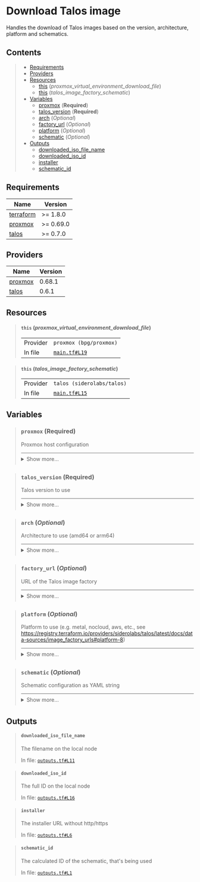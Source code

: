 # Download Talos image

Handles the download of Talos images based on the version,
architecture, platform and schematics.
## Contents

<blockquote>

- [Requirements](#requirements)
- [Providers](#providers)
- [Resources](#resources)
  - [this](#this-proxmox_virtual_environment_download_file) (*proxmox_virtual_environment_download_file*)
  - [this](#this-talos_image_factory_schematic) (*talos_image_factory_schematic*)
- [Variables](#variables)
  - [proxmox](#proxmox-required) (**Required**)
  - [talos_version](#talos_version-required) (**Required**)
  - [arch](#arch-optional) (*Optional*)
  - [factory_url](#factory_url-optional) (*Optional*)
  - [platform](#platform-optional) (*Optional*)
  - [schematic](#schematic-optional) (*Optional*)
- [Outputs](#outputs)
  - [downloaded_iso_file_name](#downloaded_iso_file_name)
  - [downloaded_iso_id](#downloaded_iso_id)
  - [installer](#installer)
  - [schematic_id](#schematic_id)</blockquote>

## Requirements

| Name | Version |
|------|---------|
| <a name="requirement_terraform"></a> [terraform](#requirement\_terraform) | >= 1.8.0 |
| <a name="requirement_proxmox"></a> [proxmox](#requirement\_proxmox) | >= 0.69.0 |
| <a name="requirement_talos"></a> [talos](#requirement\_talos) | >= 0.7.0 |
## Providers

| Name | Version |
|------|---------|
| <a name="provider_proxmox"></a> [proxmox](#provider\_proxmox) | 0.68.1 |
| <a name="provider_talos"></a> [talos](#provider\_talos) | 0.6.1 |


## Resources
<blockquote>

#### `this` (_proxmox_virtual_environment_download_file_)

  <table>
    <tr>
      <td>Provider</td>
      <td><code>proxmox (bpg/proxmox)</code></td>
    </tr>
    <tr>
      <td>In file</td>
      <td><a href="./main.tf#L19"><code>main.tf#L19</code></a></td>
    </tr>
  </table>
</blockquote>
<blockquote>

#### `this` (_talos_image_factory_schematic_)

  <table>
    <tr>
      <td>Provider</td>
      <td><code>talos (siderolabs/talos)</code></td>
    </tr>
    <tr>
      <td>In file</td>
      <td><a href="./main.tf#L15"><code>main.tf#L15</code></a></td>
    </tr>
  </table>
</blockquote>

## Variables
<blockquote>

### `proxmox` (**Required**)
Proxmox host configuration

<details style="border-top-color: inherit; border-top-width: 0.1em; border-top-style: solid; padding-top: 0.5em; padding-bottom: 0.5em;">
  <summary>Show more...</summary>

  **Type**:
  ```hcl
  object({
    name      = string
    endpoint  = string
    insecure  = bool
    api_token = string
    iso_store = optional(string, "local")
    ssh_user  = string # not used in talos_image
    ssh_key   = string # not used in talos_image
  })
  ```
  In file: <a href="./variables.tf#L1"><code>variables.tf#L1</code></a>

</details>
</blockquote>
<blockquote>

### `talos_version` (**Required**)
Talos version to use

<details style="border-top-color: inherit; border-top-width: 0.1em; border-top-style: solid; padding-top: 0.5em; padding-bottom: 0.5em;">
  <summary>Show more...</summary>

  **Type**:
  ```hcl
  string
  ```
  In file: <a href="./variables.tf#L14"><code>variables.tf#L14</code></a>

</details>
</blockquote>
<blockquote>

### `arch` (*Optional*)
Architecture to use (amd64 or arm64)

<details style="border-top-color: inherit; border-top-width: 0.1em; border-top-style: solid; padding-top: 0.5em; padding-bottom: 0.5em;">
  <summary>Show more...</summary>

  **Type**:
  ```hcl
  string
  ```
  **Default**:
  ```json
  "amd64"
  ```
  In file: <a href="./variables.tf#L40"><code>variables.tf#L40</code></a>

</details>
</blockquote>
<blockquote>

### `factory_url` (*Optional*)
URL of the Talos image factory

<details style="border-top-color: inherit; border-top-width: 0.1em; border-top-style: solid; padding-top: 0.5em; padding-bottom: 0.5em;">
  <summary>Show more...</summary>

  **Type**:
  ```hcl
  string
  ```
  **Default**:
  ```json
  "https://factory.talos.dev"
  ```
  In file: <a href="./variables.tf#L26"><code>variables.tf#L26</code></a>

</details>
</blockquote>
<blockquote>

### `platform` (*Optional*)
Platform to use (e.g. metal, nocloud, aws, etc., see https://registry.terraform.io/providers/siderolabs/talos/latest/docs/data-sources/image_factory_urls#platform-8)

<details style="border-top-color: inherit; border-top-width: 0.1em; border-top-style: solid; padding-top: 0.5em; padding-bottom: 0.5em;">
  <summary>Show more...</summary>

  **Type**:
  ```hcl
  string
  ```
  **Default**:
  ```json
  "nocloud"
  ```
  In file: <a href="./variables.tf#L33"><code>variables.tf#L33</code></a>

</details>
</blockquote>
<blockquote>

### `schematic` (*Optional*)
Schematic configuration as YAML string

<details style="border-top-color: inherit; border-top-width: 0.1em; border-top-style: solid; padding-top: 0.5em; padding-bottom: 0.5em;">
  <summary>Show more...</summary>

  **Type**:
  ```hcl
  string
  ```
  **Default**:
  ```json
  "schematic/default.yaml"
  ```
  In file: <a href="./variables.tf#L19"><code>variables.tf#L19</code></a>

</details>
</blockquote>


## Outputs
<blockquote>

#### `downloaded_iso_file_name`
The filename on the local node

In file: <a href="./outputs.tf#L11"><code>outputs.tf#L11</code></a>
</blockquote>
<blockquote>

#### `downloaded_iso_id`
The full ID on the local node

In file: <a href="./outputs.tf#L16"><code>outputs.tf#L16</code></a>
</blockquote>
<blockquote>

#### `installer`
The installer URL without http/https

In file: <a href="./outputs.tf#L6"><code>outputs.tf#L6</code></a>
</blockquote>
<blockquote>

#### `schematic_id`
The calculated ID of the schematic, that's being used

In file: <a href="./outputs.tf#L1"><code>outputs.tf#L1</code></a>
</blockquote>